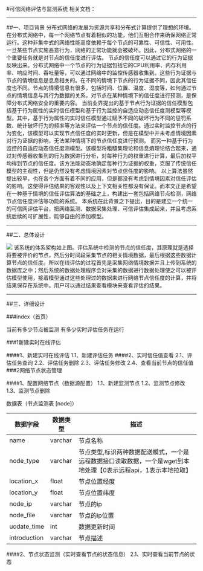 #可信网络评估与监测系统
相关文档：
***
##一、项目背景
分布式网络的发展为资源共享和分布式计算提供了理想的环境。在分布式网络中，每一个网络节点有着相似的功能，他们互相合作来确保网络正常运行。这种非集中式的网络性能高度依赖于每个节点的可靠性、可信性、可用性。一旦某些节点实施恶意行为，网络的正常功能就会被破坏。因此，分布式网络的一个重要任务就是对节点的信任度进行评估。节点的信任度可以通过它的行为证据反映出来。分布式网络中一个节点的行为证据包括它的CPU利用率、内存利用率、响应时间、吞吐量等，可以通过网络中的监控传感器收集到。这些行为证据与节点的情境信息是息息相关的。在不同的情境下节点的行为证据不同，因此其信任度也不同。节点的情境信息有很多，包括时间、位置、温度、湿度等，如何通过节点的情境信息与其行为数据的关系，对节点在某种情境下的信任度进行预测，是保障分布式网络安全的重要内容。当前业界提出的基于节点行为证据的信任模型包括基于行为属性的实时信任模型和基于行为监控的自适应动态信任度测模型等模型。其中，基于行为属性的实时信任模型通过赋予不同的破坏行为不同的惩罚系数、统计破坏行为的频率等方法来评估一个节点的信任度。通过实时监控节点的行为变化，该模型可以实现节点信任度的实时更新，但是在模型中并未考虑情境因素对行为证据的影响，无法某种情境下的节点信任度进行预测。而另一种基于行为监控的自适应动态信任度测模型。该模型将粗糙集理论和信息熵理论结合起来，通过对传感器收集到的行为数据进行分析，对每种行为的权重进行计算，最后加权平均得到节点的信任度。该方法能动态地确定每种行为证据的权重，克服了传统信任模型的主观性，但是仍然没有考虑情境因素对节点信任度的影响。以上算法虽然提出较早，也在各个方面有着不同的应用，但是都没有考虑到情境因素对信任评估的影响。这使得评估结果的客观性以及上下文相关性都没有保证。而本文正是希望在一种基于情境的信任评估算法的基础之上，构建出一套包括网络节点检测，网络节点信任度评估等功能的系统。本系统在此背景之下提出，目的是建立一个统一的可信网评估平台，把网络监测、数据采集处理、可信评估集成起来，并且考虑系统后续的可扩展性，能够自由的添加模型。
***
##二、总体设计

![](https://cloud.githubusercontent.com/assets/26102753/23602807/32464fe2-028d-11e7-8cb4-58eaa053aa08.png)
该系统的体系架构如上图。评估系统中检测的节点的信任度，其原理就是选择将要被评价的节点，然后分时间段采集节点的相关情境数据，最后根据这些数据计算节点的信任度。所以在线评估的过程首先是采集网络情境数据并且上传到系统的数据库之中；然后系统的数据处理程序会对采集的数据进行数据处理使之可以被评估模型使用，接着模型通过这些处理过的数据来进行网络节点信任度的计算，并将结果保存在系统中。用户可以通过结果查看模块来查看评估的结果。 
***
##三、详细设计


###index（首页）

当前有多少节点被监测
有多少实时评估任务在运行

###1新建实时在线评估

####1、新建实时在线评估
1.1、新建评估任务
####2、实时信任值查看
2.1、评估任务查询
2.2、评估任务删除
2.3、评估任务修改
2.4、查看当前节点的信任值
###2网络节点状态管理

####1、配置网络节点（数据源配置）
1.1、新建监测节点
1.2、监测节点修改
1.3、监测节点删除

数据表（节点监测表 [node]）

数据字段 | 数据类型 | 描述
----|------|----
name | varchar  | 节点名称
node_type | varchar  | 节点类型,标识两种数据配送模式，一个是远程数据接口读取数据，一个是wget到本地处理【0表示远程api，1表示本地拉取】
location_x | float  | 节点位置经度
location_y| float  | 节点位置纬度
node_ip | varchar  | 节点的ip
node_file | varchar  | 节点的ip位置
uodate_time | int  | 数据更新时间
introduction | varchar  | 节点描述
####2、节点状态监测（实时查看节点的状态信息）
2.1、实时查看当前节点的状态